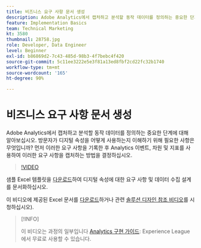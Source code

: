 ```yaml
---
title: 비즈니스 요구 사항 문서 생성
description: Adobe Analytics에서 캡처하고 분석할 동작 데이터를 정의하는 중요한 단계에 대해 알아보십시오. 방문자가 디지털 속성을 어떻게 사용하는지 이해하기 위해 필요한 사항은 무엇입니까? 먼저 이러한 요구 사항을 기록한 후 Analytics 이벤트, 차원 및 지표를 사용하여 이러한 요구 사항을 캡처하는 방법을 결정하십시오.
feature: Implementation Basics
team: Technical Marketing
kt: 3580
thumbnail: 28758.jpg
role: Developer, Data Engineer
level: Beginner
exl-id: b86869d2-7c43-485d-98b3-4f7bebc4f420
source-git-commit: 5c11ee3222e5e3f81a13ed8fbf2cd22fc32b1740
workflow-type: tm+mt
source-wordcount: '165'
ht-degree: 90%

---
```


# 비즈니스 요구 사항 문서 생성

Adobe Analytics에서 캡처하고 분석할 동작 데이터를 정의하는 중요한 단계에 대해 알아보십시오. 방문자가 디지털 속성을 어떻게 사용하는지 이해하기 위해 필요한 사항은 무엇입니까? 먼저 이러한 요구 사항을 기록한 후 Analytics 이벤트, 차원 및 지표를 사용하여 이러한 요구 사항을 캡처하는 방법을 결정하십시오.

>[!VIDEO](https://video.tv.adobe.com/v/28758/?quality=12)

샘플 Excel 템플릿을 [다운로드](assets/aa-implementation-playbook.xlsx)하여 디지털 속성에 대한 요구 사항 및 데이터 수집 설계를 문서화하십시오.

이 비디오에 제공된 Excel 문서를 [다운로드](assets/geometrixx-clothiers-brd-sdr.xlsx)하거나 관련 [솔루션 디자인 참조 비디오](creating-and-maintaining-an-sdr.md)를 시청하십시오).

>[!INFO]
>
> 이 비디오는 과정의 일부입니다 [Analytics 구현 가이드](https://experienceleague.adobe.com/?recommended=Analytics-D-1-2019.1): Experience League에서 무료로 사용할 수 있습니다.